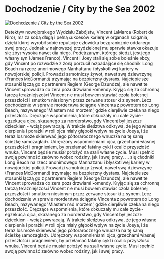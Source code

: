 Dochodzenie / City by the Sea 2002 
=============
[![Dochodzenie / City by the Sea 2002 ](http://vidos.pl/images/player.gif)](http://vidos.pl/dochodzenie-city-by-the-sea-2002)

 Detektyw nowojorskiego Wydziału Zabójstw, Vincent LaMarca (Robert de Niro), ma za sobą długą i pełną sukcesów karierę w organach ścigania, dzięki której wyrobił sobie reputację człowieka bezgranicznie oddanego swej pracy. Jednak w najnowszej przydzielonej mu sprawie stawka okazuje się zbyt wysoka nawet dla niego. Podejrzanym, którego śledzi, jest jego własny syn (James Franco). Vincent i Joey stali się sobie boleśnie obcy, gdy Vincent po rozwodzie z żoną porzucił rozpadające się chodniki Long Beach na rzecz anonimowego Manhattanu i błyskotliwej kariery w nowojorskiej policji. Prowadzi samotniczy żywot, nawet swą dziewczynę (Frances McDormand) trzymając na bezpieczny dystans. Najcieplejsze stosunki łączą go z partnerem Regiem (George Dzundza), ale nawet te Vincent sprowadza do zera poza drzwiami komendy. Kryjąc się za ochronną tarczą teraźniejszości Vincent nie musi bowiem stawiać czoła bolesnej przeszłości i smutkom niesionym przez zerwane stosunki z synem. Lecz dochodzenie w sprawie morderstwa ściągnie Vincenta z powrotem do Long Beach, nazywanego 'Miastem nad morzem', gdzie cierpliwie czeka na niego przeszłość. Dręczące wspomnienia, które dokuczały mu całe życie - egzekucja ojca, skazanego za morderstwo, gdy Vincent był jeszcze dzieckiem - wciąż powracają. W trakcie śledztwa odkrywa, że jego własne cierpienia i porażki w roli ojca miały głęboki wpływ na życie Joeya, i że teraz los może skierować jego półtorarocznego wnuczka na tę samą ścieżkę samozagłady. Udręczony wspomnieniami ojca, grzechami własnej przeszłości i pragnieniem, by przełamać fatalny cykl i ocalić przyszłość wnuka, Vincent będzie musiał położyć na szali własne życie. Musi spełnić swoją powinność zarówno wobec rodziny, jak i swej pracy.  ... się chodniki Long Beach na rzecz anonimowego Manhattanu i błyskotliwej kariery w nowojorskiej policji. Prowadzi samotniczy żywot, nawet swą dziewczynę (Frances McDormand) trzymając na bezpieczny dystans. Najcieplejsze stosunki łączą go z partnerem Regiem (George Dzundza), ale nawet te Vincent sprowadza do zera poza drzwiami komendy. Kryjąc się za ochronną tarczą teraźniejszości Vincent nie musi bowiem stawiać czoła bolesnej przeszłości i smutkom niesionym przez zerwane stosunki z synem. Lecz dochodzenie w sprawie morderstwa ściągnie Vincenta z powrotem do Long Beach, nazywanego 'Miastem nad morzem', gdzie cierpliwie czeka na niego przeszłość. Dręczące wspomnienia, które dokuczały mu całe życie - egzekucja ojca, skazanego za morderstwo, gdy Vincent był jeszcze dzieckiem - wciąż powracają. W trakcie śledztwa odkrywa, że jego własne cierpienia i porażki w roli ojca miały głęboki wpływ na życie Joeya, i że teraz los może skierować jego półtorarocznego wnuczka na tę samą ścieżkę samozagłady. Udręczony wspomnieniami ojca, grzechami własnej przeszłości i pragnieniem, by przełamać fatalny cykl i ocalić przyszłość wnuka, Vincent będzie musiał położyć na szali własne życie. Musi spełnić swoją powinność zarówno wobec rodziny, jak i swej pracy.
